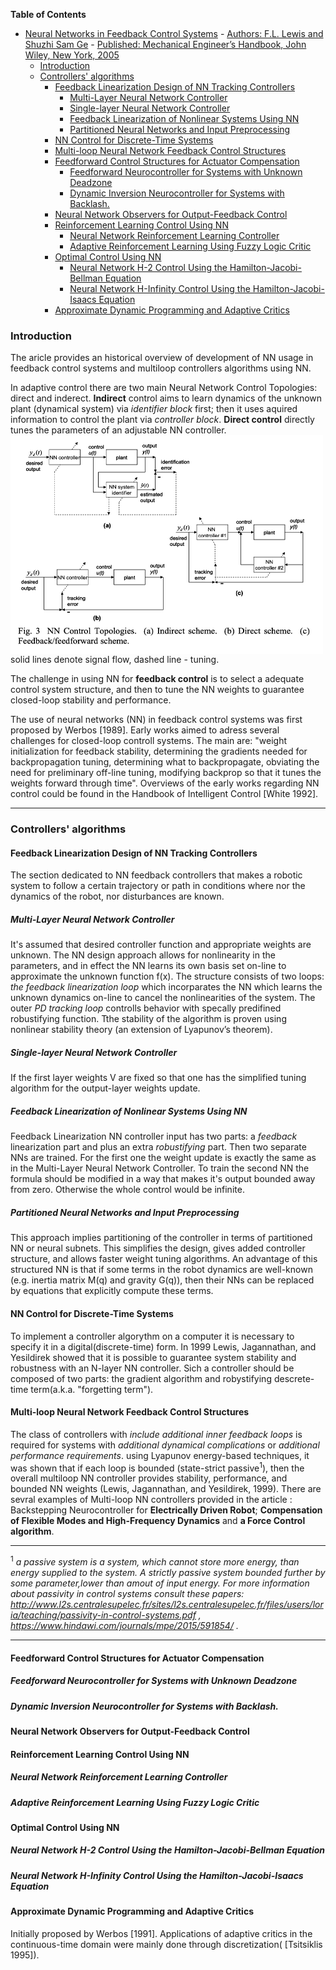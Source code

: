 <!-- START doctoc generated TOC please keep comment here to allow auto update -->
<!-- DON'T EDIT THIS SECTION, INSTEAD RE-RUN doctoc TO UPDATE -->
**Table of Contents**  

- [Neural Networks in Feedback Control Systems](#neural-networks-in-feedback-control-systems)
        - [Authors: F.L. Lewis and Shuzhi Sam Ge](#authors-fl-lewis-and-shuzhi-sam-ge)
        - [Published: Mechanical Engineer’s Handbook, John Wiley, New York, 2005](#published-mechanical-engineers-handbook-john-wiley-new-york-2005)
    - [Introduction](#introduction)
    - [Controllers' algorithms](#controllers-algorithms)
      - [Feedback Linearization Design of NN Tracking Controllers](#feedback-linearization-design-of-nn-tracking-controllers)
        - [Multi-Layer Neural Network Controller](#multi-layer-neural-network-controller)
        - [Single-layer Neural Network Controller](#single-layer-neural-network-controller)
        - [Feedback Linearization of Nonlinear Systems Using NN](#feedback-linearization-of-nonlinear-systems-using-nn)
        - [Partitioned Neural Networks and Input Preprocessing](#partitioned-neural-networks-and-input-preprocessing)
      - [NN Control for Discrete-Time Systems](#nn-control-for-discrete-time-systems)
      - [Multi-loop Neural Network Feedback Control Structures](#multi-loop-neural-network-feedback-control-structures)
      - [Feedforward Control Structures for Actuator Compensation](#feedforward-control-structures-for-actuator-compensation)
        - [Feedforward Neurocontroller for Systems with Unknown Deadzone](#feedforward-neurocontroller-for-systems-with-unknown-deadzone)
        - [Dynamic Inversion Neurocontroller for Systems with Backlash.](#dynamic-inversion-neurocontroller-for-systems-with-backlash)
      - [Neural Network Observers for Output-Feedback Control](#neural-network-observers-for-output-feedback-control)
      - [Reinforcement Learning Control Using NN](#reinforcement-learning-control-using-nn)
        - [Neural Network Reinforcement Learning Controller](#neural-network-reinforcement-learning-controller)
        - [Adaptive Reinforcement Learning Using Fuzzy Logic Critic](#adaptive-reinforcement-learning-using-fuzzy-logic-critic)
      - [Optimal Control Using NN](#optimal-control-using-nn)
        - [Neural Network H-2 Control Using the Hamilton-Jacobi-Bellman Equation](#neural-network-h-2-control-using-the-hamilton-jacobi-bellman-equation)
        - [Neural Network H-Infinity Control Using the Hamilton-Jacobi-Isaacs Equation](#neural-network-h-infinity-control-using-the-hamilton-jacobi-isaacs-equation)
      - [Approximate Dynamic Programming and Adaptive Critics](#approximate-dynamic-programming-and-adaptive-critics)

<!-- END doctoc generated TOC please keep comment here to allow auto update -->



### Introduction
The aricle provides an historical overview of development of NN usage in feedback control systems and multiloop controllers algorithms using NN.


In adaptive control there are two main Neural Network Control Topologies: direct and inderect. __Indirect__ control aims to learn dynamics of the unknown plant (dynamical system) via *identifier block* first; then it uses aquired information to control the plant via *controller block*. __Direct control__ directly tunes the parameters of an adjustable NN controller. 
<img src="https://github.com/neuroinfo-os/CLCML/blob/master/docs/images/dir_indir_control.png" height="350px" width="500px" align="middle" /> solid lines denote signal flow, dashed line - tuning. </p>
 
The challenge in using NN for __feedback control__ is to select a adequate control system structure, and then to tune the NN weights to guarantee closed-loop stability and performance.


The use of neural networks (NN) in feedback control systems was first proposed by Werbos [1989]. Early works aimed to adress several challenges for closed-loop controll systems. The main are: "weight initialization for feedback stability, determining the gradients needed for backpropagation tuning, determining what to backpropagate, obviating the need for preliminary off-line tuning, modifying backprop so that it tunes the weights forward through time". Overviews of the early works regarding NN control could be found in the Handbook of Intelligent Control [White 1992]. 

------------------------------------------------------------
### Controllers' algorithms

#### Feedback Linearization Design of NN Tracking Controllers
The section dedicated to  NN feedback controllers that  makes a robotic system to follow a certain trajectory or path in conditions where nor the dynamics of the robot, nor disturbances are known.

##### Multi-Layer Neural Network Controller
It's assumed that desired controller function and appropriate weights are unknown. 
The NN design approach allows for nonlinearity in the parameters, and in effect the NN learns its own basis set on-line to approximate the unknown function f(x). The structure consists of two loops: _the feedback linearization loop_ which incorparates the NN which learns  the unknown dynamics on-line to cancel the nonlinearities of the system. The outer _PD tracking loop_ controlls behavior with specally predifined robustifying function.  Tthe stability of the algorithm is proven using nonlinear stability theory (an extension of Lyapunov’s theorem).

##### Single-layer Neural Network Controller
If the first layer weights V are fixed so that one has the simplified tuning algorithm for the output-layer weights update. 

##### Feedback Linearization of Nonlinear Systems Using NN
 Feedback Linearization NN controller input has two parts: a _feedback_ linearization part and plus an extra _robustifying_ part. Then two separate NNs are trained. For the first one the weight update is exactly the same as in the Multi-Layer Neural Network Controller. To train the second NN the formula should be modified in a way that makes it's output bounded away from zero. Otherwise the whole control would be infinite. 

##### Partitioned Neural Networks and Input Preprocessing
This approach implies partitioning of the controller in terms of partitioned NN or neural subnets. This simplifies the design, gives added controller structure, and allows faster weight tuning algorithms. An advantage of this structured NN is that if some terms in the robot dynamics are well-known (e.g. inertia matrix M(q) and gravity G(q)), then their NNs can be replaced by equations that explicitly compute these terms.

#### NN Control for Discrete-Time Systems
To implement a controller algorythm on a computer it is necessary to specify it in a digital(discrete-time) form. In 1999 Lewis, Jagannathan, and Yesildirek showed that it is possible to guarantee system stability and robustness with an N-layer NN controller. Sich a controller should be composed of two parts: the gradient algorithm and robystifying descrete-time term(a.k.a. "forgetting term"). 

#### Multi-loop Neural Network Feedback Control Structures

The class of controllers with _include additional inner feedback loops_ is required for systems with _additional dynamical complications_ or _additional performance requirements_. using Lyapunov energy-based techniques, it was shown that if each loop is bounded (state-strict passive<sup>1</sup>), then the overall multiloop NN controller provides stability, performance, and bounded NN weights (Lewis, Jagannathan, and Yesildirek,  1999).
There are sevral examples of Multi-loop NN controllers provided in the article : Backstepping Neurocontroller for __Electrically Driven Robot__; __Compensation of Flexible Modes and High-Frequency Dynamics__ and __a Force Control algorithm__. 
________________________________________________________________
<sup>1</sup> _a  _passive system_ is a system, which cannot store more energy, than energy supplied to the system. A _strictly passive system_ bounded further by some parameter,lower than amout of input energy.  For more information about passivity in control systems consult these papers: http://www.l2s.centralesupelec.fr/sites/l2s.centralesupelec.fr/files/users/loria/teaching/passivity-in-control-systems.pdf ,  https://www.hindawi.com/journals/mpe/2015/591854/ ._
_______________________________________________________________


#### Feedforward Control Structures for Actuator Compensation

##### Feedforward Neurocontroller for Systems with Unknown Deadzone 
##### Dynamic Inversion Neurocontroller for Systems with Backlash.
#### Neural Network Observers for Output-Feedback Control

#### Reinforcement Learning Control Using NN

##### Neural Network Reinforcement Learning Controller 
##### Adaptive Reinforcement Learning Using Fuzzy Logic Critic

#### Optimal Control Using NN
##### Neural Network H-2 Control Using the Hamilton-Jacobi-Bellman Equation 
##### Neural Network H-Infinity Control Using the Hamilton-Jacobi-Isaacs Equation

#### Approximate Dynamic Programming and Adaptive Critics
Initially proposed by Werbos [1991]. Applications of adaptive critics in the continuous-time domain were mainly done through discretization( [Tsitsiklis 1995]). 

